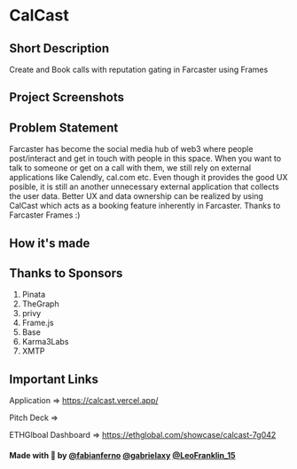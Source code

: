 # CalCast

## Short Description

Create and Book calls with reputation gating in Farcaster using Frames

## Project Screenshots

## Problem Statement

Farcaster has become the social media hub of web3 where people post/interact and get in touch with people in this space. When you want to talk to someone or get on a call with them, we still rely on external applications like Calendly, cal.com etc. Even though it provides the good UX posible, it is still an another unnecessary external application that collects the user data. Better UX and data ownership can be realized by using CalCast which acts as a booking feature inherently in Farcaster. Thanks to Farcaster Frames :)

## How it's made

## Thanks to Sponsors

1. Pinata
2. TheGraph
3. privy
4. Frame.js
5. Base
6. Karma3Labs
7. XMTP

## Important Links

Application => https://calcast.vercel.app/

Pitch Deck =>

ETHGlboal Dashboard => https://ethglobal.com/showcase/calcast-7g042

<h4>Made with 💜 by <a href="https://x.com/fabianferno" target="_blank">@fabianferno</a> <a href="https://x.com/gabrielaxy" target="_blank">@gabrielaxy</a> <a href="https://x.com/LeoFranklin_15" target="_blank">@LeoFranklin_15</a>
<h4>
